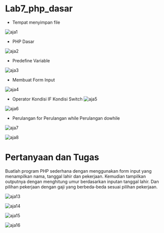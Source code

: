 # Lab7_php_dasar

- Tempat menyimpan file
  
![aja1](https://github.com/muhammadzidanfadilah/Lab7_web/assets/115553474/16f3d21c-19bb-4cd2-b661-76ebc4053735)

- PHP Dasar
  
![aja2](https://github.com/muhammadzidanfadilah/Lab7_web/assets/115553474/00fdadbb-b6e5-4e70-8fab-0f39195e9606)

- Predefine Variable
  
![aja3](https://github.com/muhammadzidanfadilah/Lab7_web/assets/115553474/96071da7-39e3-4038-9234-95a7de43ccba)

- Membuat Form Input
  
![aja4](https://github.com/muhammadzidanfadilah/Lab7_web/assets/115553474/1517e455-3f28-41fa-bff1-bc848e6059e5)

- Operator Kondisi IF Kondisi Switch
![aja5](https://github.com/muhammadzidanfadilah/Lab7_web/assets/115553474/a73023b6-f9d4-4946-a63d-fb2514cc4156)

![aja6](https://github.com/muhammadzidanfadilah/Lab7_web/assets/115553474/03f3b9fa-885f-4b76-98b1-fae3cc89d642)

- Perulangan for Perulangan while Perulangan dowhile
  
![aja7](https://github.com/muhammadzidanfadilah/Lab7_web/assets/115553474/a5f4bf9d-7808-4c71-ab6e-a9d6b4faa644)

![aja8](https://github.com/muhammadzidanfadilah/Lab7_web/assets/115553474/911b8cf1-c62a-42a0-a01d-dc9cad0d41ef)

# Pertanyaan dan Tugas
Buatlah program PHP sederhana dengan menggunakan form input yang menampilkan
nama, tanggal lahir dan pekerjaan. Kemudian tampilkan outputnya dengan menghitung
umur berdasarkan inputan tanggal lahir. Dan pilihan pekerjaan dengan gaji yang
berbeda-beda sesuai pilihan pekerjaan.

![aja13](https://github.com/muhammadzidanfadilah/Lab7_web/assets/115553474/fc999f7c-deed-450a-a0d0-5afae5e1e0da)

![aja14](https://github.com/muhammadzidanfadilah/Lab7_web/assets/115553474/87a32e94-acec-48fd-bf50-1a70cc64439f)

![aja15](https://github.com/muhammadzidanfadilah/Lab7_web/assets/115553474/841db50b-346e-4bb1-a4cc-c5b3b3573260)

![aja16](https://github.com/muhammadzidanfadilah/Lab7_web/assets/115553474/fb199ccb-6aef-444c-92d2-65c8145e4918)

